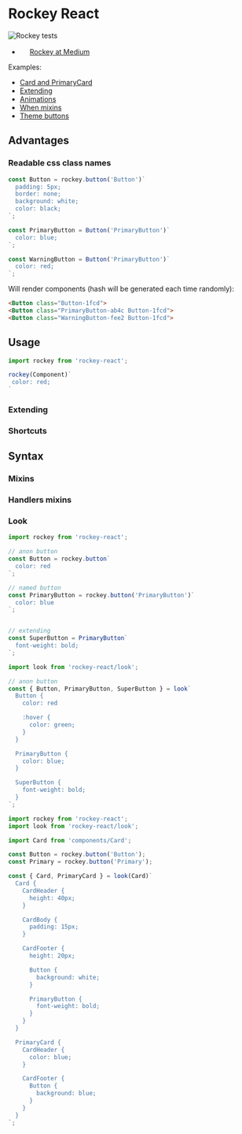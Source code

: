 # Rockey React

![Rockey tests](https://api.travis-ci.org/tuchk4/rockey.svg?branch=master)

-  <img src="http://i.imgur.com/ULoeOL4.png" height="16"/> [Rockey at Medium](https://medium.com/@valeriy.sorokobatko/forgekit-785eb17a9b50#.bo3ijxdbm)

Examples:

- [Card and PrimaryCard](https://www.webpackbin.com/bins/-KflTRU8kd32oWs9VIKZ)
- [Extending](https://www.webpackbin.com/bins/-KflMmHbcVU01PD6h43F)
- [Animations](https://www.webpackbin.com/bins/-KflkDbSVrccxSkAAFZq)
- [When mixins](https://www.webpackbin.com/bins/-KflpZuJTEet-ECpPpWE)
- [Theme buttons](https://www.webpackbin.com/bins/-Kflsy2FIkQy4n27qeLc)


## Advantages

### Readable css class names

```js
const Button = rockey.button('Button')`
  padding: 5px;
  border: none;
  background: white;
  color: black;
`;

const PrimaryButton = Button('PrimaryButton')`
  color: blue;
`;

const WarningButton = Button('PrimaryButton')`
  color: red;
`;
```

Will render components (hash will be generated each time randomly):

```html
<Button class="Button-1fcd">
<Button class="PrimaryButton-ab4c Button-1fcd">
<Button class="WarningButton-fee2 Button-1fcd">
```




## Usage

```js
import rockey from 'rockey-react';

rockey(Component)`
 color: red;
`
```

### Extending

### Shortcuts

## Syntax

### Mixins

### Handlers mixins

### Look



```js
import rockey from 'rockey-react';

// anon button
const Button = rockey.button`
  color: red
`;

// named button
const PrimaryButton = rockey.button('PrimaryButton')`
  color: blue
`;


// extending
const SuperButton = PrimaryButton`
  font-weight: bold;
`;
```


```js
import look from 'rockey-react/look';

// anon button
const { Button, PrimaryButton, SuperButton } = look`
  Button {
    color: red

    :hover {
      color: green;
    }
  }

  PrimaryButton {
    color: blue;
  }

  SuperButton {
    font-weight: bold;
  }  
`;
```


```js
import rockey from 'rockey-react';
import look from 'rockey-react/look';

import Card from 'components/Card';

const Button = rockey.button('Button');
const Primary = rockey.button('Primary');

const { Card, PrimaryCard } = look(Card)`
  Card {
    CardHeader {
      height: 40px;
    }

    CardBody {
      padding: 15px;
    }

    CardFooter {
      height: 20px;

      Button {
        background: white;
      }

      PrimaryButton {
        font-weight: bold;
      }
    }
  }

  PrimaryCard {
    CardHeader {
      color: blue;
    }

    CardFooter {
      Button {
        background: blue;
      }
    }
  }
`;
```
